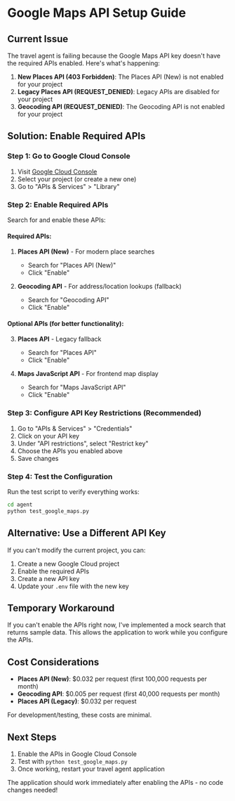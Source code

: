 # Google Maps API Setup Guide

## Current Issue

The travel agent is failing because the Google Maps API key doesn't have the required APIs enabled. Here's what's happening:

1. **New Places API (403 Forbidden)**: The Places API (New) is not enabled for your project
2. **Legacy Places API (REQUEST_DENIED)**: Legacy APIs are disabled for your project  
3. **Geocoding API (REQUEST_DENIED)**: The Geocoding API is not enabled for your project

## Solution: Enable Required APIs

### Step 1: Go to Google Cloud Console

1. Visit [Google Cloud Console](https://console.cloud.google.com/)
2. Select your project (or create a new one)
3. Go to "APIs & Services" > "Library"

### Step 2: Enable Required APIs

Search for and enable these APIs:

#### Required APIs:
1. **Places API (New)** - For modern place searches
   - Search for "Places API (New)"
   - Click "Enable"

2. **Geocoding API** - For address/location lookups (fallback)
   - Search for "Geocoding API" 
   - Click "Enable"

#### Optional APIs (for better functionality):
3. **Places API** - Legacy fallback
   - Search for "Places API"
   - Click "Enable"

4. **Maps JavaScript API** - For frontend map display
   - Search for "Maps JavaScript API"
   - Click "Enable"

### Step 3: Configure API Key Restrictions (Recommended)

1. Go to "APIs & Services" > "Credentials"
2. Click on your API key
3. Under "API restrictions", select "Restrict key"
4. Choose the APIs you enabled above
5. Save changes

### Step 4: Test the Configuration

Run the test script to verify everything works:

```bash
cd agent
python test_google_maps.py
```

## Alternative: Use a Different API Key

If you can't modify the current project, you can:

1. Create a new Google Cloud project
2. Enable the required APIs
3. Create a new API key
4. Update your `.env` file with the new key

## Temporary Workaround

If you can't enable the APIs right now, I've implemented a mock search that returns sample data. This allows the application to work while you configure the APIs.

## Cost Considerations

- **Places API (New)**: $0.032 per request (first 100,000 requests per month)
- **Geocoding API**: $0.005 per request (first 40,000 requests per month)
- **Places API (Legacy)**: $0.032 per request

For development/testing, these costs are minimal.

## Next Steps

1. Enable the APIs in Google Cloud Console
2. Test with `python test_google_maps.py`
3. Once working, restart your travel agent application

The application should work immediately after enabling the APIs - no code changes needed!
